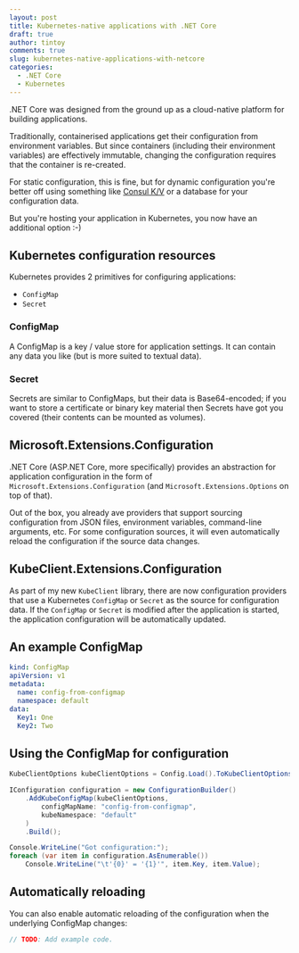 ```yaml
---
layout: post
title: Kubernetes-native applications with .NET Core
draft: true
author: tintoy
comments: true
slug: kubernetes-native-applications-with-netcore
categories:
  - .NET Core
  - Kubernetes
---
```


.NET Core was designed from the ground up as a cloud-native platform for building applications.

Traditionally, containerised applications get their configuration from environment variables. But since containers (including their environment variables) are effectively immutable, changing the configuration requires that the container is re-created.

For static configuration, this is fine, but for dynamic configuration you're better off using something like [Consul K/V](https://www.consul.io/api/kv.html) or a database for your configuration data.

But you're hosting your application in Kubernetes, you now have an additional option :-)
<!-- more -->

## Kubernetes configuration resources

Kubernetes provides 2 primitives for configuring applications:

* `ConfigMap`
* `Secret`

### ConfigMap

A ConfigMap is a key / value store for application settings. It can contain any data you like (but is more suited to textual data).

### Secret

Secrets are similar to ConfigMaps, but their data is Base64-encoded; if you want to store a certificate or binary key material then Secrets have got you covered (their contents can be mounted as volumes).

## Microsoft.Extensions.Configuration

.NET Core (ASP.NET Core, more specifically) provides an abstraction for application configuration in the form of `Microsoft.Extensions.Configuration` (and `Microsoft.Extensions.Options` on top of that).

Out of the box, you already ave providers that support sourcing configuration from JSON files, environment variables, command-line arguments, etc. For some configuration sources, it will even automatically reload the configuration if the source data changes.

## KubeClient.Extensions.Configuration

As part of my new `KubeClient` library, there are now configuration providers that use a Kubernetes `ConfigMap` or `Secret` as the source for configuration data. If the `ConfigMap` or `Secret` is modified after the application is started, the application configuration will be automatically updated.

## An example ConfigMap

```yaml
kind: ConfigMap
apiVersion: v1
metadata:
  name: config-from-configmap
  namespace: default
data:
  Key1: One
  Key2: Two
```

## Using the ConfigMap for configuration

```csharp
KubeClientOptions kubeClientOptions = Config.Load().ToKubeClientOptions();

IConfiguration configuration = new ConfigurationBuilder()
    .AddKubeConfigMap(kubeClientOptions,
        configMapName: "config-from-configmap",
        kubeNamespace: "default"
    )
    .Build();

Console.WriteLine("Got configuration:");
foreach (var item in configuration.AsEnumerable())
    Console.WriteLine("\t'{0}' = '{1}'", item.Key, item.Value);
```

## Automatically reloading

You can also enable automatic reloading of the configuration when the underlying ConfigMap changes:

```csharp
// TODO: Add example code.
```

